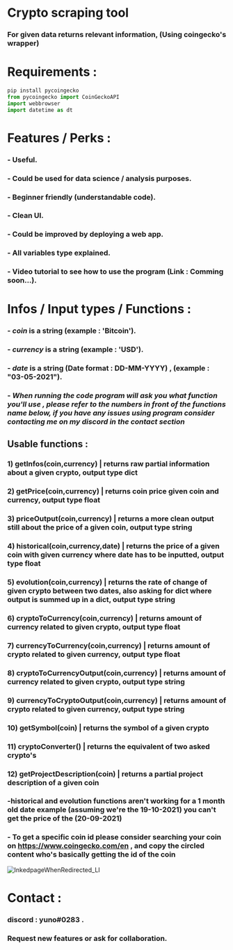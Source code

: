 # Crypto scraping tool

### For given data returns relevant information, (Using coingecko's wrapper)

# Requirements : 

```python
pip install pycoingecko
from pycoingecko import CoinGeckoAPI
import webbrowser
import datetime as dt
```
# Features / Perks :

### -  Useful.
### -  Could be used for data science / analysis purposes.
### -  Beginner friendly (understandable code).
### -  Clean UI.
### -  Could be improved by deploying a web app.
### -  All variables type explained.
### -  Video tutorial to see how to use the program (Link : Comming soon...).

# Infos / Input types / Functions : 

### -  ***coin*** is a string (example : 'Bitcoin').
### -  ***currency*** is a string (example : 'USD').
### -  ***date*** is a string (Date format : DD-MM-YYYY) , (example : "03-05-2021").
### -  *When running the code program will ask you what function you'll use , please refer to the numbers in front of the functions name below, if you have any issues using program consider contacting me on my discord in the contact section*

##   Usable functions : 
###  **1) getInfos(coin,currency) | returns raw partial information about a given crypto, output type dict** 
###  **2) getPrice(coin,currency) | returns coin price given coin and currency, output type float**        
###  **3) priceOutput(coin,currency) | returns a more clean output still about the price of a given coin, output type string**     
###  **4) historical(coin,currency,date) | returns the price of a given coin with given currency where date has to be inputted, output type float**
###  **5) evolution(coin,currency) | returns the rate of change of given crypto between two dates, also asking for dict where output is summed up in a dict, output type string** 
###  **6) cryptoToCurrency(coin,currency) | returns amount of currency related to given crypto, output type float**  
###  **7) currencyToCurrency(coin,currency) | returns amount of crypto related to given currency, output type float**
###  **8) cryptoToCurrencyOutput(coin,currency) | returns amount of currency related to given crypto, output type string**
###  **9) currencyToCryptoOutput(coin,currency) | returns amount of crypto related to given currency, output type string**
###  **10) getSymbol(coin) | returns the symbol of a given crypto** 
###  **11) cryptoConverter() | returns the equivalent of two asked crypto's**
###  **12) getProjectDescription(coin) | returns a partial project description of a given coin**


### -**historical** and **evolution** functions **aren't working** for a **1 month old** date example (assuming we're the **19-10-2021**) you can't get the price of the (**20-09-2021**)

### - To get a specific coin id please consider searching your coin on https://www.coingecko.com/en , and copy the circled content who's basically getting the id of the coin
![InkedpageWhenRedirected_LI](https://user-images.githubusercontent.com/91159949/138499503-d716f371-fc0a-40df-95f2-5fdd7971ac73.jpg)


# Contact : 

### discord : **yuno#0283** .
### Request new features or ask for collaboration.
